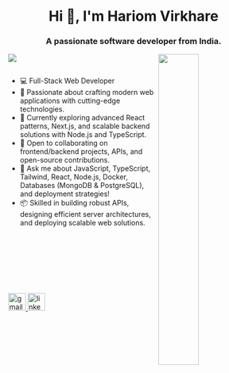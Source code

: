 <h1 align="center">Hi 👋, I'm Hariom Virkhare</h1>
<h3 align="center">A passionate software developer from India.</h3>


<div>
  <img align="right" width="40%" src="https://owlbertsio-resized.s3.amazonaws.com/Popper.psd.full.png">
</div>

 ![](https://komarev.com/ghpvc/?username=hariomop12&color=green)

 

<p align="left"> <a href="https://twitter.com/" target="blank"><img src="https://img.shields.io/twitter/follow/?logo=twitter&style=for-the-badge" alt="" /></a> </p>

- 💻 Full-Stack Web Developer
- 🌟 Passionate about crafting modern web applications with cutting-edge technologies.
- 🚀 Currently exploring advanced React patterns, Next.js, and scalable backend solutions with Node.js and TypeScript.
- 👯 Open to collaborating on frontend/backend projects, APIs, and open-source contributions.
- 💬 Ask me about JavaScript, TypeScript, Tailwind, React, Node.js, Docker, Databases (MongoDB & PostgreSQL), and deployment strategies!
- 📦 Skilled in building robust APIs, designing efficient server architectures, and deploying scalable web solutions.


 <br/>

<br/>
 <div align="center">
   
  
  
  
</div>


<br/>
<div align="center">

</div>
<br/>

<br/>



<br/>

<br/>
<div align="left">
  <a href="hariomvirkhare02@gmail.com" target="_blank">
    <img src="https://img.shields.io/static/v1?message=Gmail&logo=gmail&label=&color=D14836&logoColor=white&labelColor=&style=for-the-badge" height="35" alt="gmail logo"  />
  </a>
  <a href="https://www.linkedin.com/in/hariom-virkhare-4a6056291/" target="_blank">
    <img src="https://img.shields.io/static/v1?message=LinkedIn&logo=linkedin&label=&color=0077B5&logoColor=white&labelColor=&style=for-the-badge" height="35" alt="linkedin logo"  />
  </a>
</div>

 
 

 
